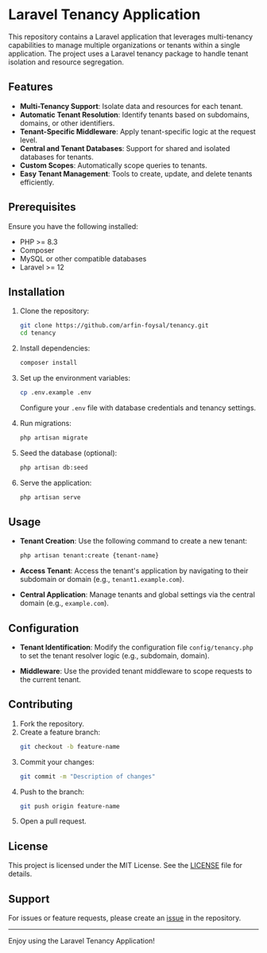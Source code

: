 # Laravel Tenancy Application

This repository contains a Laravel application that leverages multi-tenancy capabilities to manage multiple organizations or tenants within a single application. The project uses a Laravel tenancy package to handle tenant isolation and resource segregation.

## Features

- **Multi-Tenancy Support**: Isolate data and resources for each tenant.
- **Automatic Tenant Resolution**: Identify tenants based on subdomains, domains, or other identifiers.
- **Tenant-Specific Middleware**: Apply tenant-specific logic at the request level.
- **Central and Tenant Databases**: Support for shared and isolated databases for tenants.
- **Custom Scopes**: Automatically scope queries to tenants.
- **Easy Tenant Management**: Tools to create, update, and delete tenants efficiently.

## Prerequisites

Ensure you have the following installed:

- PHP >= 8.3
- Composer
- MySQL or other compatible databases
- Laravel >= 12

## Installation

1. Clone the repository:
   ```bash
   git clone https://github.com/arfin-foysal/tenancy.git
   cd tenancy
   ```

2. Install dependencies:
   ```bash
   composer install
   ```

3. Set up the environment variables:
   ```bash
   cp .env.example .env
   ```
   Configure your `.env` file with database credentials and tenancy settings.

4. Run migrations:
   ```bash
   php artisan migrate
   ```

5. Seed the database (optional):
   ```bash
   php artisan db:seed
   ```

6. Serve the application:
   ```bash
   php artisan serve
   ```

## Usage

- **Tenant Creation**:
  Use the following command to create a new tenant:
  ```bash
  php artisan tenant:create {tenant-name}
  ```

- **Access Tenant**:
  Access the tenant's application by navigating to their subdomain or domain (e.g., `tenant1.example.com`).

- **Central Application**:
  Manage tenants and global settings via the central domain (e.g., `example.com`).

## Configuration

- **Tenant Identification**:
  Modify the configuration file `config/tenancy.php` to set the tenant resolver logic (e.g., subdomain, domain).

- **Middleware**:
  Use the provided tenant middleware to scope requests to the current tenant.

## Contributing

1. Fork the repository.
2. Create a feature branch:
   ```bash
   git checkout -b feature-name
   ```
3. Commit your changes:
   ```bash
   git commit -m "Description of changes"
   ```
4. Push to the branch:
   ```bash
   git push origin feature-name
   ```
5. Open a pull request.

## License

This project is licensed under the MIT License. See the [LICENSE](LICENSE) file for details.

## Support

For issues or feature requests, please create an [issue](https://github.com/your-username/your-repo/issues) in the repository.

---

Enjoy using the Laravel Tenancy Application!
